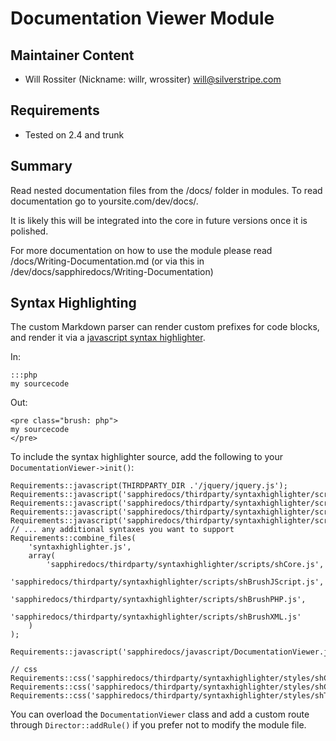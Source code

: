 # Documentation Viewer Module

## Maintainer Content
* Will Rossiter (Nickname: willr, wrossiter) <will@silverstripe.com>

## Requirements
* Tested on 2.4 and trunk

## Summary
Read nested documentation files from the /docs/ folder in modules. To read documentation go to yoursite.com/dev/docs/.

It is likely this will be integrated into the core in future versions once it is polished.

For more documentation on how to use the module please read /docs/Writing-Documentation.md (or via this in /dev/docs/sapphiredocs/Writing-Documentation)

## Syntax Highlighting ##

The custom Markdown parser can render custom prefixes for code blocks,
and render it via a [javascript syntax highlighter](http://alexgorbatchev.com/SyntaxHighlighter).

In:

	:::php
	my sourcecode
	
Out:

	<pre class="brush: php">
	my sourcecode
	</pre>
	
To include the syntax highlighter source, add the following to your `DocumentationViewer->init()`:

	Requirements::javascript(THIRDPARTY_DIR .'/jquery/jquery.js');
	Requirements::javascript('sapphiredocs/thirdparty/syntaxhighlighter/scripts/shCore.js');
	Requirements::javascript('sapphiredocs/thirdparty/syntaxhighlighter/scripts/shBrushJScript.js');
	Requirements::javascript('sapphiredocs/thirdparty/syntaxhighlighter/scripts/shBrushPHP.js');
	Requirements::javascript('sapphiredocs/thirdparty/syntaxhighlighter/scripts/shBrushXML.js');
	// ... any additional syntaxes you want to support
	Requirements::combine_files(
		'syntaxhighlighter.js',
		array(
			'sapphiredocs/thirdparty/syntaxhighlighter/scripts/shCore.js',
			'sapphiredocs/thirdparty/syntaxhighlighter/scripts/shBrushJScript.js',
			'sapphiredocs/thirdparty/syntaxhighlighter/scripts/shBrushPHP.js',
			'sapphiredocs/thirdparty/syntaxhighlighter/scripts/shBrushXML.js'
		)
	);
	
	Requirements::javascript('sapphiredocs/javascript/DocumentationViewer.js');

	// css
	Requirements::css('sapphiredocs/thirdparty/syntaxhighlighter/styles/shCore.css');
	Requirements::css('sapphiredocs/thirdparty/syntaxhighlighter/styles/shCoreDefault.css');
	Requirements::css('sapphiredocs/thirdparty/syntaxhighlighter/styles/shThemeRDark.css');
	
You can overload the `DocumentationViewer` class and add a custom route through `Director::addRule()`
if you prefer not to modify the module file.